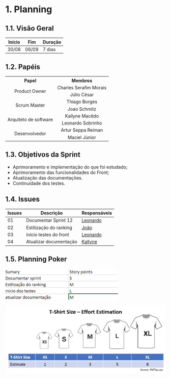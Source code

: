 # 1. Planning

## 1.1. Visão Geral
<!-- data de inicio da sprint
     data de finalização da sprint
     duraração da sprint
 -->
 Início | Fim | Duração
 ------ | --- | -------
 30/08 | 06/09 | 7 dias

## 1.2. Papéis
<!-- Papeis que cada membro exerceu durante essa sprint -->

<table>
  <tr>
    <th align="center">Papel</th>
    <th align="center">Membros</th>
  </tr>

  <tr align="center">
    <td rowspan="2">Product Owner</td>
    <td>Charles Serafim Morais</td>
    <tr align="center">
        <td>Júlio César</td>
    </tr>
  </tr>

  <tr align="center">
    <td rowspan="2">Scrum Master</td>
    <td>Thiago Borges</td>
    <tr align="center">
        <td>Joao Schmitz</td>
    </tr>
  </tr>

  <tr align="center">
    <td rowspan="2">Arquiteto de software</td>
    <td>Kallyne Macêdo</td>
    <tr align="center">
        <td>Leonardo Sobrinho</td>
    </tr>
  </tr>

  <tr align="center">
    <td rowspan="2">Desenvolvedor</td>
    <td>Artur Seppa Reiman</td>
    <tr align="center">
        <td>Maciel Júnior</td>
    </tr>
  </tr>

  
</table>

## 1.3. Objetivos da Sprint
<!-- descrever de forma geral o objetivo da sprint -->
* Aprimoramento e implementação do que foi estudado;
* Aprimoramento das funcionalidades do Front;
* Atualização das documentações.
* Continuidade dos testes.

## 1.4. Issues
<!-- descrever as issues que definimos para essa sprint e alocar um responsavel por ela -->
Issues | Descrição | Responsáveis
------ | --------- | -----------
01 | Documentar Sprint 12 | [Leonardo](https://github.com/kazpmcd) 
02 | Estilização do ranking | [João](https://github.com/JoaoSchmitz) 
03 | início testes do front | [Leonardo](https://github.com/kazpmcd) 
04 | Atualizar documentação | [Kallyne](https://github.com/kazpmcd/) 



 ## 1.5. Planning Poker
![Planning Poker](imagens/PlaningPoker.png)


![Padrao de Estimativa](imagens/padrao_estimativa_complexidade.jpeg)

<!--
[Thiago](https://github.com/Thiago-Cerq) 
[Charles](https://github.com/charles-serafim)
[Julio](https://github.com/Julio-eng) 
[Leonardo](https://github.com/Leonardo0o0)
[Kallyne](https://github.com/kazpmcd/)
[Artur](https://github.com/artur-seppa)
[Maciel](https://github.com/macieljuniormax)
[João](https://github.com/JoaoSchmitz) -->